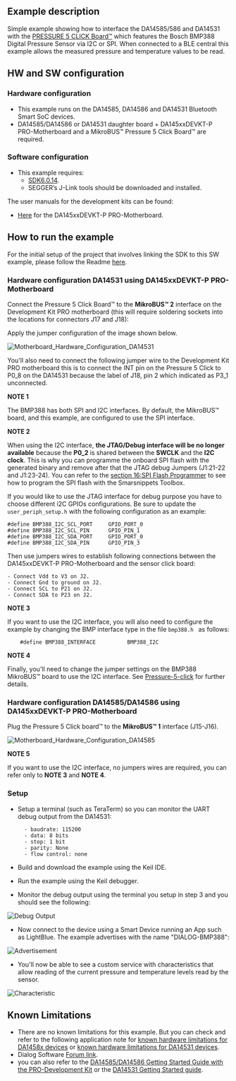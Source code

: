 ## Example description

Simple example showing how to interface the DA14585/586 and DA14531 with the [PRESSURE 5 CLICK Board™](https://www.mikroe.com/pressure-5-click) which features the Bosch BMP388 Digital Pressure Sensor via I2C or SPI. 
When connected to a BLE central this example allows the measured pressure and temperature values to be read. 

## HW and SW configuration

### **Hardware configuration**

- This example runs on the DA14585, DA14586 and DA14531 Bluetooth Smart SoC devices.
- DA14585/DA14586 or DA14531 daughter board + DA145xxDEVKT-P PRO-Motherboard and a MikroBUS™ Pressure 5 Click Board™ are required.

### **Software configuration**
- This example requires:
  * [SDK6.0.14](https://www.dialog-semiconductor.com/da14531_sdk_latest).
  * SEGGER’s J-Link tools should be downloaded and installed.

The user manuals for the development kits can be found:

- [Here](https://www.dialog-semiconductor.com/products/da14531-development-kit-pro) for the DA145xxDEVKT-P PRO-Motherboard.

## How to run the example

For the initial setup of the project that involves linking the SDK to this SW example, please follow the Readme [here](../../Readme.md).

### Hardware configuration DA14531 using DA145xxDEVKT-P PRO-Motherboard

Connect the Pressure 5 Click Board™ to the **MikroBUS™ 2** interface on the Development Kit PRO motherboard (this will require soldering sockets into the locations for connectors J17 and J18):

Apply the jumper configuration of the image shown below.

![Motherboard_Hardware_Configuration_DA14531](assets/PRO-DK-MikroBus-BMP388.jpg)

You'll also need to connect the following jumper wire to the Development Kit PRO motherboard this is to connect the INT pin on the Pressure 5 Click to P0_8 on the DA14531 because 
the label of J18, pin 2 which indicated as P3_1 unconnected.

**NOTE 1**

The BMP388 has both SPI and I2C interfaces. By default, the MikroBUS™ board, and this example, are configured to use the SPI interface. 

**NOTE 2**

When using the I2C interface, **the JTAG/Debug interface will be no longer available** because the **P0_2** is shared between the **SWCLK** and the **I2C clock**.
This is why you can programme the onboard SPI flash with the generated binary and remove after that the JTAG debug Jumpers (J1:21-22 and J1:23-24). 
You can refer to the [section 16:SPI Flash Programmer](https://s3.eu-west-2.amazonaws.com/lpccs-docs.dialog-semiconductor.com/UM-B-083/tools/SPIFlashProgrammer.html) to see how to program the SPI flash with the Smarsnippets Toolbox.

If you would like to use the JTAG interface for debug purpose you have to choose different i2C GPIOs configurations. Be sure to update the `user_periph_setup.h` with the following configuration as an example:

	#define BMP388_I2C_SCL_PORT     GPIO_PORT_0
	#define BMP388_I2C_SCL_PIN      GPIO_PIN_1
	#define BMP388_I2C_SDA_PORT     GPIO_PORT_0
	#define BMP388_I2C_SDA_PIN      GPIO_PIN_3


Then use jumpers wires to establish following connections between the DA145xxDEVKT-P PRO-Motherboard and the sensor click board:
 
	- Connect Vdd to V3 on J2.
	- Connect Gnd to ground on J2.
	- Connect SCL to P21 on J2.
	- Connect SDA to P23 on J2.

**NOTE 3**

If you want to use the I2C interface, you will also need to configure the example by changing the BMP interface type in the file `bmp388.h ` as follows:

        #define BMP388_INTERFACE          BMP388_I2C

**NOTE 4**

Finally, you'll need to change the jumper settings on the BMP388 MikroBUS™ board to use the I2C interface. See [Pressure-5-click](https://www.mikroe.com/pressure-5-click) for further details.


### Hardware configuration DA14585/DA14586 using DA145xxDEVKT-P PRO-Motherboard

Plug the Pressure 5 Click board™ to the **MikroBUS™ 1** interface (J15-J16).	

![Motherboard_Hardware_Configuration_DA14585](assets/DA14585_PRO-DK-MikroBus-BMP388.jpg)

**NOTE 5**

If you want to use the I2C interface, no jumpers wires are required, you can refer only to **NOTE 3** and **NOTE 4**.

### Setup

- Setup a terminal (such as TeraTerm) so you can monitor the UART debug output from the DA14531: 

        - baudrate: 115200
        - data: 8 bits
        - stop: 1 bit
        - parity: None
        - flow control: none

- Build and download the example using the Keil IDE. 

- Run the example using the Keil debugger.

- Monitor the debug output using the terminal you setup in step 3 and you should see the following:

![Debug Output](assets/debug_output.png)
 
- Now connect to the device using a Smart Device running an App such as LightBlue. The example advertises with the name "DIALOG-BMP388":

![Advertisement](assets/advertisement.png)

- You'll now be able to see a custom service with characteristics that allow reading of the current pressure and temperature levels read by the sensor.

![Characteristic](assets/characteristics.png)

## Known Limitations

- There are no known limitations for this example. But you can check and refer to the following application note for
[known hardware limitations for DA1458x devices](https://www.dialog-semiconductor.com/sites/default/files/da1458x-knownlimitations_2019_01_07.pdf) or [known hardware limitations for DA14531 devices](https://www.dialog-semiconductor.com/da14531_HW_Limitation).
- Dialog Software [Forum link](https://www.dialog-semiconductor.com/forum).
- you can also refer to the [DA14585/DA14586 Getting Started Guide with the PRO-Development Kit](http://lpccs-docs.dialog-semiconductor.com/da14585_getting_started/index.html) or the [DA14531 Getting Started guide](https://www.dialog-semiconductor.com/da14531-getting-started).

